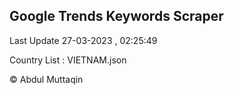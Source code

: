 

## Google Trends Keywords Scraper 
 
Last Update 27-03-2023 , 02:25:49

Country List :
VIETNAM.json



© Abdul Muttaqin 
